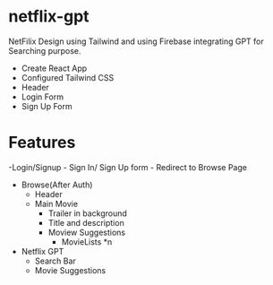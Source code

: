 # netflix-gpt
NetFilix Design using Tailwind and using Firebase integrating GPT for Searching purpose.

- Create React App
- Configured Tailwind CSS
- Header 
- Login Form
- Sign Up Form

# Features
-Login/Signup
    - Sign In/ Sign Up form
    - Redirect to Browse Page

- Browse(After Auth)
    - Header
    - Main Movie
        - Trailer in background
        - Title and description
        - Moview Suggestions
            - MovieLists *n
- Netflix GPT
    - Search Bar
    - Movie Suggestions

